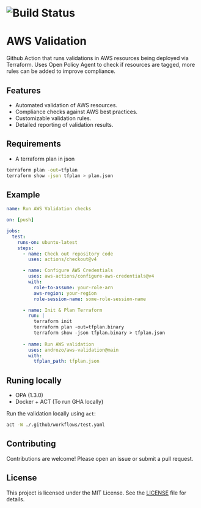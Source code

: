 # ![Build Status](https://img.shields.io/badge/build-passing-brightgreen)

# AWS Validation 
Github Action that runs validations in AWS resources being deployed via Terraform. Uses Open Policy Agent to check if resources are tagged, more rules can be added to improve compliance.

## Features

- Automated validation of AWS resources.
- Compliance checks against AWS best practices.
- Customizable validation rules.
- Detailed reporting of validation results.


## Requirements
- A terraform plan in json

```bash
terraform plan -out=tfplan
terraform show -json tfplan > plan.json
```

## Example
```yaml
name: Run AWS Validation checks

on: [push]

jobs:
  test:
    runs-on: ubuntu-latest
    steps:
      - name: Check out repository code
        uses: actions/checkout@v4

      - name: Configure AWS Credentials
        uses: aws-actions/configure-aws-credentials@v4
        with:
          role-to-assume: your-role-arn
          aws-region: your-region
          role-session-name: some-role-session-name

      - name: Init & Plan Terraform
        run: |
          terraform init
          terraform plan -out=tfplan.binary
          terraform show -json tfplan.binary > tfplan.json
        
      - name: Run AWS validation
        uses: androzo/aws-validation@main
        with:
          tfplan_path: tfplan.json
```


## Runing locally

- OPA (1.3.0)
- Docker + ACT (To run GHA locally)

Run the validation locally using `act`:
```bash
act -W ./.github/workflows/test.yaml
```

## Contributing

Contributions are welcome! Please open an issue or submit a pull request.

## License

This project is licensed under the MIT License. See the [LICENSE](LICENSE) file for details.
